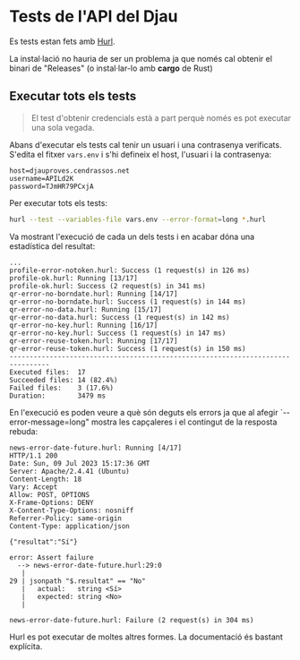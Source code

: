 # Tests de l'API del Djau

Es tests estan fets amb [Hurl](https://github.com/Orange-OpenSource/hurl).

La instal·lació no hauria de ser un problema ja que només cal obtenir el binari de "Releases" (o instal·lar-lo amb **cargo** de Rust)

## Executar tots els tests

> El test d'obtenir credencials està a part perquè només es pot executar una sola vegada.

Abans d'executar els tests cal tenir un usuari i una contrasenya verificats. S'edita el fitxer `vars.env` i s'hi defineix el host, l'usuari i la contrasenya:

```ìni
host=djauproves.cendrassos.net
username=APILd2K
password=TJmHR79PCxjA
```

Per executar tots els tests:

```bash
hurl --test --variables-file vars.env --error-format=long *.hurl
```

Va mostrant l'execució de cada un dels tests i en acabar dóna una estadística del resultat:

```log
...
profile-error-notoken.hurl: Success (1 request(s) in 126 ms)
profile-ok.hurl: Running [13/17]
profile-ok.hurl: Success (2 request(s) in 341 ms)
qr-error-no-borndate.hurl: Running [14/17]
qr-error-no-borndate.hurl: Success (1 request(s) in 144 ms)
qr-error-no-data.hurl: Running [15/17]
qr-error-no-data.hurl: Success (1 request(s) in 142 ms)
qr-error-no-key.hurl: Running [16/17]
qr-error-no-key.hurl: Success (1 request(s) in 147 ms)
qr-error-reuse-token.hurl: Running [17/17]
qr-error-reuse-token.hurl: Success (1 request(s) in 150 ms)
--------------------------------------------------------------------------------
Executed files:  17
Succeeded files: 14 (82.4%)
Failed files:    3 (17.6%)
Duration:        3479 ms
```

En l'execució es poden veure a què són deguts els errors ja que al afegir `--error-message=long" mostra les capçaleres i el contingut de la resposta rebuda:

```log
news-error-date-future.hurl: Running [4/17]
HTTP/1.1 200
Date: Sun, 09 Jul 2023 15:17:36 GMT
Server: Apache/2.4.41 (Ubuntu)
Content-Length: 18
Vary: Accept
Allow: POST, OPTIONS
X-Frame-Options: DENY
X-Content-Type-Options: nosniff
Referrer-Policy: same-origin
Content-Type: application/json

{"resultat":"Sí"}

error: Assert failure
  --> news-error-date-future.hurl:29:0
   |
29 | jsonpath "$.resultat" == "No"
   |   actual:   string <Sí>
   |   expected: string <No>
   |

news-error-date-future.hurl: Failure (2 request(s) in 304 ms)
```

Hurl es pot executar de moltes altres formes. La documentació és bastant explícita.
